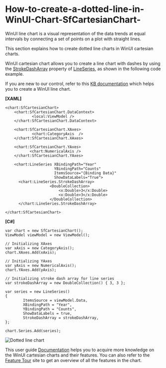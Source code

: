 # How-to-create-a-dotted-line-in-WinUI-Chart-SfCartesianChart-

WinUI line chart is a visual representation of the data trends at equal intervals by connecting a set of points on a plot with straight lines. 

This section explains how to create dotted line charts in WinUI cartesian charts.

WinUI cartesian chart allows you to create a line chart with dashes by using the [StrokeDashArray](https://help.syncfusion.com/cr/winui/Syncfusion.UI.Xaml.Charts.LineSeries.html#Syncfusion_UI_Xaml_Charts_LineSeries_StrokeDashArray) property of [LineSeries](https://help.syncfusion.com/cr/winui/Syncfusion.UI.Xaml.Charts.LineSeries.html), as shown in the following code example.

If you are new to our control, refer to this [KB documentation](https://www.syncfusion.com/kb/13540/how-to-create-a-winui-line-chart-sfcartesianchart) which helps you to create a WinUI line chart.


**[XAML]**
```
<chart:SfCartesianChart>
    <chart:SfCartesianChart.DataContext>
            <local:ViewModel />
    </chart:SfCartesianChart.DataContext>

    <chart:SfCartesianChart.XAxes>
            <chart:CategoryAxis  />
    </chart:SfCartesianChart.XAxes>

    <chart:SfCartesianChart.YAxes>
           <chart:NumericalAxis />
    </chart:SfCartesianChart.YAxes>

    <chart:LineSeries XBindingPath="Year"
                      YBindingPath="Counts"
                      ItemsSource="{Binding Data}"
                      ShowDataLabels="True">
      <chart:LineSeries.StrokeDashArray>
                    <DoubleCollection>
                        <x:Double>3</x:Double>
                        <x:Double>3</x:Double>
                    </DoubleCollection>
      </chart:LineSeries.StrokeDashArray>

</chart:SfCartesianChart>

```
**[C#]**
```
var chart = new SfCartesianChart();
ViewModel viewModel = new ViewModel();

// Initializing XAxes
var xAxis = new CategoryAxis();
chart.XAxes.Add(xAxis);

// Initializing YAxes
var yAxis = new NumericalAxis();
chart.YAxes.Add(yAxis);

// Initializing stroke dash array for line series
var strokeDashArray = new DoubleCollection() { 3, 3 };

var series = new LineSeries()
{
        ItemsSource = viewModel.Data,
        XBindingPath = "Year",
        YBindingPath = "Counts",
        ShowDataLabels = true,
        StrokeDashArray = strokeDashArray,
};

chart.Series.Add(series);

```

![Dotted line chart](https://user-images.githubusercontent.com/61832185/202086362-e424eee5-eaa0-4cd6-b5b4-d8361378833b.png)

This user guide [Documentation](https://help.syncfusion.com/winui/cartesian-charts/getting-started) helps you to acquire more knowledge on the WinUI cartesian charts and their features. You can also refer to the [Feature Tour](https://www.syncfusion.com/winui-controls/charts) site to get an overview of all the features in the   chart.
